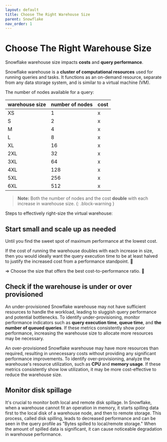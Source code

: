 ```yaml
---
layout: default
title: Choose The Right Warehouse Size
parent: Snowflake
nav_order: 1
---
```


# Choose The Right Warehouse Size

Snowflake warehouse size impacts **costs** and **query performance**. 

Snowflake warehouse is a **cluster of computational resources** used for running queries and tasks. It functions as an on-demand resource, separate from any data storage system, and is similar to a virtual machine (VM).

The number of nodes available for a query:

| warehouse size | number of nodes | cost |
|----------------|-----------------|------|
| XS             | 1               | x    |
| S              | 2               | x    |
| M              | 4               | x    |
| L              | 8               | x    |
| XL             | 16              | x    |
| 2XL            | 32              | x    |
| 3XL            | 64              | x    |
| 4XL            | 128             | x    |
| 5XL            | 256             | x    |
| 6XL            | 512             | x    |

> **Note:**
> Both the number of nodes and the cost **double** with each increase in warehouse size.
{: .block-warning }

Steps to effectively right-size the virtual warehouse:

## Start small and scale up as needed

Until you find the sweet spot of maximum performance at the lowest cost. 

If the cost of running the warehouse doubles with each increase in size, then you would ideally want the query execution time to be at least halved to justify the increased cost from a performance standpoint. 🤔
    
$\Rightarrow$ Choose the size that offers the best cost-to-performance ratio. 🤔

## Check if the warehouse is under or over provisioned

An under-provisioned Snowflake warehouse may not have sufficient resources to handle the workload, leading to sluggish query performance and potential bottlenecks. To identify under-provisioning, monitor performance indicators such as **query execution time**, **queue time**, and **the number of queued queries**. If these metrics consistently show poor performance, increasing the warehouse size to allocate more resources may be necessary.

An over-provisioned Snowflake warehouse may have more resources than required, resulting in unnecessary costs without providing any significant performance improvements. To identify over-provisioning, analyze the warehouse's resource utilization, such as **CPU** and **memory usage**. If these metrics consistently show low utilization, it may be more cost-effective to reduce the warehouse size.

## Monitor disk spillage
It's crucial to monitor both local and remote disk spillage. In Snowflake, when a warehouse cannot fit an operation in memory, it starts spilling data first to the local disk of a warehouse node, and then to remote storage. This process, called disk spilling, leads to decreased performance and can be seen in the query profile as "Bytes spilled to local/remote storage." When the amount of spilled data is significant, it can cause noticeable degradation in warehouse performance.
